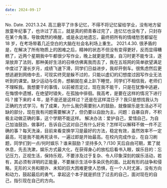 ```yaml
---
date: 2024-09-17
---
```


No.
Date.
2021.3.24.
高三磨平了许多记忆，不得不将记忆留给学业，没有地方留放童年纪事了，也许过了高三，就是真的把青春过完了，连忆忆也没有了，只封存在某个角落，导致偶然的唤醒，或是永远地遗忘，最终把所有的情绪愁苦都留在 18 岁，在考场带着几近空白的大脑在社会名利场上重生。
2021.4.30.
很矛盾的是，在解决了所有物质上的困难之后，精神的状态不但没有变得更好，反而显得糟糕了，近两个星期我中午都很少写作业，晚上就更是荒废，自习时更不能专注，逐渐放弃了法则，那种美好生活的召唤仿佛离我而去了，我在五班网的简单欲望满足中度过了漫长岁月，成绩飞速下滑，同学们日益进步，我却开倒车。很焦虑然后更想逃避到网络中去，可现实终究是躲不过的，只能以虚幻的幻想度过因写作业无法听到的课堂。缺少运动与任务，想躺就在桌上趴下睡觉，同学们不相信我，老师们不理睬我。我想要干的事情，以前被否定过，现在我不能干，只是在犹豫中逃避，在悔恨中遗憾，在绝望时错失，在孤独中徘徊。我高考，是要在这样的情况下进行吗？接下来的 4 年，是不是还是这样过？还是在这样混日子？我只是想找我认为正确的方式学习，有了成果，为什么我仍需要别人的鼓励，就像娱乐是生活必不可缺的部分，现在我有问题需要解决了，但仍要以自励为主。问题：自暴自弃，不积极主动做正确的事，这个学期不能这样。
解决办法：爱护自己，爱惜自己，为自己加油鼓劲，做事时，告诉自己这对自己有什么好处？怎样可以解释不做一件不正确的事？每天洗澡，目前来看变换学习是最好的方法，稳定有效，虽然效率不一定最高，可是我不能再死读书，一遍过即是开始最高。在校内完成作业，在自习刷题，同学们到一点/何时娱乐？谁来鼓励？坚持多久？/130 天后自由可期，累了就休息，先去洗漱，娱乐方式最大化，在获得身心的放松后看书入眼，娱乐目的：忘记压力，正视生活，保持乐观，不要涉及过于复杂、令人印象深刻的娱乐活动，若有，其必须有详明的正能量，不要展示生活中多染灰色的面。比起有形的战争和侵略，无形的义务和期许、未知的巨大困难更使人恐惧，在一个人时尤甚，没有方向和动力，鼓起最后的勇气，拿起这个本子就是抓住了过去的自己，面对现在的自己，指引现在自己的方向。
